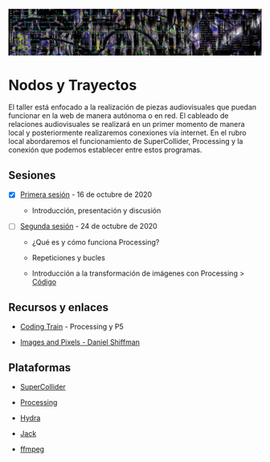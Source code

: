 ![portada](https://github.com/EmilioOcelotl/nodos-y-trayectos/blob/main/img/nodos.jpg)

# Nodos y Trayectos

El taller está enfocado a la realización de piezas audiovisuales que puedan funcionar en la web de manera autónoma o en red. El cableado de relaciones audiovisuales se realizará en un primer momento de manera local y posteriormente realizaremos conexiones vía internet. En el rubro local abordaremos el funcionamiento de SuperCollider, Processing y la conexión que podemos establecer entre estos programas.

## Sesiones 

- [x] [Primera sesión](https://github.com/EmilioOcelotl/nodos-y-trayectos/blob/main/primeraSesion/README.md) - 16 de octubre de 2020

  - Introducción, presentación y discusión 

- [ ] [Segunda sesión](https://github.com/EmilioOcelotl/nodos-y-trayectos/blob/main/segundaSesion/README.md) - 24 de octubre de 2020

  - ¿Qué es y cómo funciona Processing?

  - Repeticiones y bucles

  - Introducción a la transformación de imágenes con Processing > [Código](https://gist.github.com/EmilioOcelotl/5f1c94561a46fea5fbf2b00ee68e3b28)   

## Recursos y enlaces

- [Coding Train](https://www.youtube.com/c/TheCodingTrain/videos) - Processing y P5

- [Images and Pixels - Daniel Shiffman](https://www.processing.org/tutorials/pixels/)

## Plataformas 

- [SuperCollider](https://supercollider.github.io/)

- [Processing](https://processing.org/)

- [Hydra](https://github.com/ojack/hydra)

- [Jack](https://jackaudio.org/) 

- [ffmpeg](https://ffmpeg.org/) 

